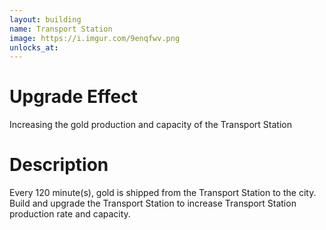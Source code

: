 ```yaml
---
layout: building
name: Transport Station
image: https://i.imgur.com/9enqfwv.png
unlocks_at:
---
```


# Upgrade Effect

Increasing the gold production and capacity of the Transport Station

# Description

Every 120 minute(s), gold is shipped from the Transport Station to the city. Build and upgrade the Transport Station to increase Transport Station production rate and capacity.
